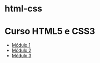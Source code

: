 # html-css
<html lang="pt-BR">
<body>
  <h1>Curso HTML5 e CSS3</h1>
  <ul>
    <li><a href="html-css/M%C3%B3dulo%201/aulas/ex001">Módulo 1</a></li>
    <li><a href="modulo02/index.html">Módulo 2</a></li>
    <li><a href="modulo03/index.html">Módulo 3</a></li>
  </ul>
</body>
</html>
